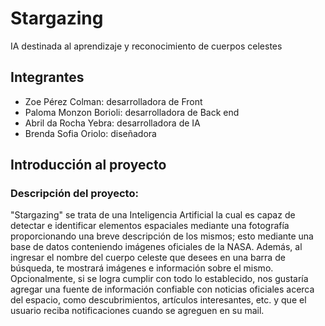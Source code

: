 # Stargazing
IA destinada al aprendizaje y reconocimiento de cuerpos celestes

## Integrantes
- Zoe Pérez Colman: desarrolladora de Front
- Paloma Monzon Borioli: desarrolladora de Back end
- Abril da Rocha Yebra: desarrolladora de IA
- Brenda Sofia Oriolo: diseñadora

## Introducción al proyecto
### Descripción del proyecto:
"Stargazing" se trata de una Inteligencia Artificial la cual es capaz de detectar e identificar elementos espaciales mediante una fotografía proporcionando una breve descripción de los mismos; esto mediante una base de datos conteniendo imágenes oficiales de la NASA. Además, al ingresar el nombre del cuerpo celeste que desees en una barra de búsqueda, te mostrará imágenes e información sobre el mismo. Opcionalmente, si se logra cumplir con todo lo establecido, nos gustaría agregar una fuente de información confiable con noticias oficiales acerca del espacio, como descubrimientos, artículos interesantes, etc. y que el usuario reciba notificaciones cuando se agreguen en su mail.
